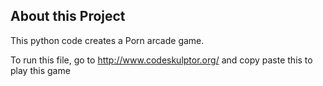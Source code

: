 ## About this Project

This python code creates a Porn arcade game. 



To run this file, go to http://www.codeskulptor.org/ and copy paste this to play this game
